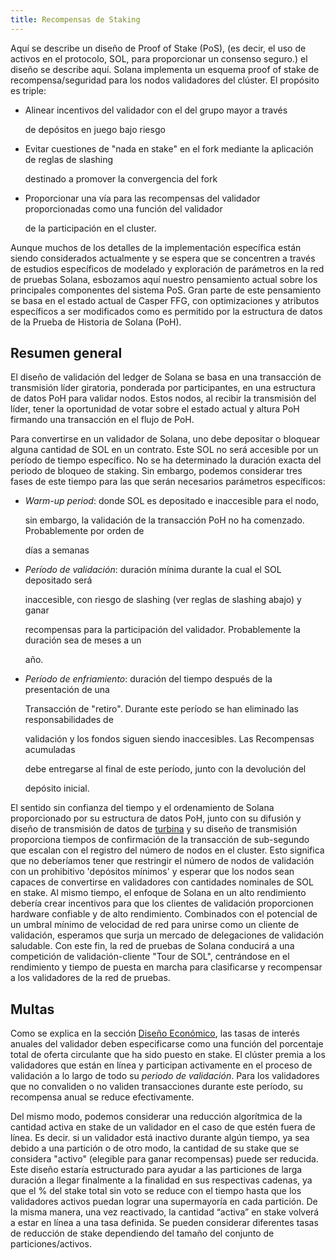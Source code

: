 ```yaml
---
title: Recompensas de Staking
---
```


Aquí se describe un diseño de Proof of Stake (PoS\), (es decir, el uso de activos en el protocolo, SOL, para proporcionar un consenso seguro.) el diseño se describe aquí. Solana implementa un esquema proof of stake de recompensa/seguridad para los nodos validadores del clúster. El propósito es triple:

- Alinear incentivos del validador con el del grupo mayor a través

  de depósitos en juego bajo riesgo

- Evitar cuestiones de "nada en stake" en el fork mediante la aplicación de reglas de slashing

  destinado a promover la convergencia del fork

- Proporcionar una vía para las recompensas del validador proporcionadas como una función del validador

  de la participación en el cluster.

Aunque muchos de los detalles de la implementación específica están siendo considerados actualmente y se espera que se concentren a través de estudios específicos de modelado y exploración de parámetros en la red de pruebas Solana, esbozamos aquí nuestro pensamiento actual sobre los principales componentes del sistema PoS. Gran parte de este pensamiento se basa en el estado actual de Casper FFG, con optimizaciones y atributos específicos a ser modificados como es permitido por la estructura de datos de la Prueba de Historia de Solana \(PoH\).

## Resumen general

El diseño de validación del ledger de Solana se basa en una transacción de transmisión líder giratoria, ponderada por participantes, en una estructura de datos PoH para validar nodos. Estos nodos, al recibir la transmisión del líder, tener la oportunidad de votar sobre el estado actual y altura PoH firmando una transacción en el flujo de PoH.

Para convertirse en un validador de Solana, uno debe depositar o bloquear alguna cantidad de SOL en un contrato. Este SOL no será accesible por un período de tiempo específico. No se ha determinado la duración exacta del periodo de bloqueo de staking. Sin embargo, podemos considerar tres fases de este tiempo para las que serán necesarios parámetros específicos:

- _Warm-up period_: donde SOL es depositado e inaccesible para el nodo,

  sin embargo, la validación de la transacción PoH no ha comenzado. Probablemente por orden de

  días a semanas

- _Período de validación_: duración mínima durante la cual el SOL depositado será

  inaccesible, con riesgo de slashing \(ver reglas de slashing abajo\) y ganar

  recompensas para la participación del validador. Probablemente la duración sea de meses a un

  año.

- _Período de enfriamiento_: duración del tiempo después de la presentación de una

  Transacción de "retiro". Durante este período se han eliminado las responsabilidades de

  validación y los fondos siguen siendo inaccesibles. Las Recompensas acumuladas

  debe entregarse al final de este período, junto con la devolución del

  depósito inicial.

El sentido sin confianza del tiempo y el ordenamiento de Solana proporcionado por su estructura de datos PoH, junto con su difusión y diseño de transmisión de datos de [turbina](https://www.youtube.com/watch?v=qt_gDRXHrHQ&t=1s) y su diseño de transmisión proporciona tiempos de confirmación de la transacción de sub-segundo que escalan con el registro del número de nodos en el cluster. Esto significa que no deberíamos tener que restringir el número de nodos de validación con un prohibitivo 'depósitos mínimos' y esperar que los nodos sean capaces de convertirse en validadores con cantidades nominales de SOL en stake. Al mismo tiempo, el enfoque de Solana en un alto rendimiento debería crear incentivos para que los clientes de validación proporcionen hardware confiable y de alto rendimiento. Combinados con el potencial de un umbral mínimo de velocidad de red para unirse como un cliente de validación, esperamos que surja un mercado de delegaciones de validación saludable. Con este fin, la red de pruebas de Solana conducirá a una competición de validación-cliente "Tour de SOL", centrándose en el rendimiento y tiempo de puesta en marcha para clasificarse y recompensar a los validadores de la red de pruebas.

## Multas

Como se explica en la sección [Diseño Económico](ed_overview/ed_overview.md), las tasas de interés anuales del validador deben especificarse como una función del porcentaje total de oferta circulante que ha sido puesto en stake. El clúster premia a los validadores que están en línea y participan activamente en el proceso de validación a lo largo de todo su _periodo de validación_. Para los validadores que no convaliden o no validen transacciones durante este período, su recompensa anual se reduce efectivamente.

Del mismo modo, podemos considerar una reducción algorítmica de la cantidad activa en stake de un validador en el caso de que estén fuera de línea. Es decir. si un validador está inactivo durante algún tiempo, ya sea debido a una partición o de otro modo, la cantidad de su stake que se considera "activo" \(elegible para ganar recompensas\) puede ser reducida. Este diseño estaría estructurado para ayudar a las particiones de larga duración a llegar finalmente a la finalidad en sus respectivas cadenas, ya que el % del stake total sin voto se reduce con el tiempo hasta que los validadores activos puedan lograr una supermayoría en cada partición. De la misma manera, una vez reactivado, la cantidad “activa” en stake volverá a estar en línea a una tasa definida. Se pueden considerar diferentes tasas de reducción de stake dependiendo del tamaño del conjunto de particiones/activos.

